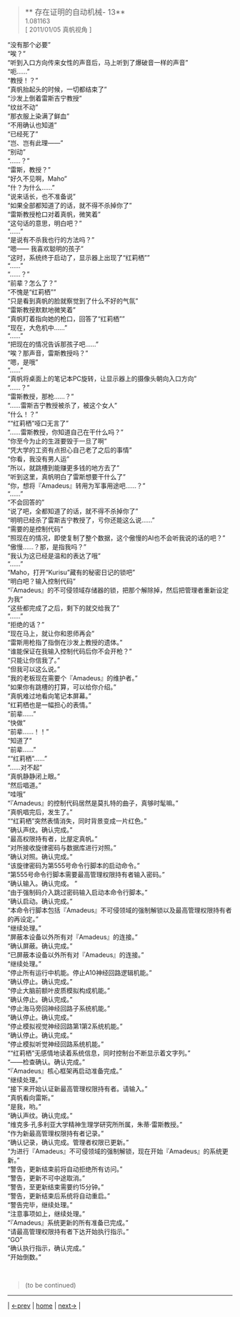 > <big> ** 存在证明的自动机械- 13** </big>  
> 1.081163  
> [ 2011/01/05 真帆视角 ] 

“没有那个必要”  
“唉？”  
“听到入口方向传来女性的声音后，马上听到了爆破音一样的声音”  
“呃……”  
“教授！？”  
“真帆抬起头的时候，一切都结束了”  
“沙发上倒着雷斯吉宁教授”  
“纹丝不动”  
“那衣服上染满了鲜血”  
“不用确认也知道”  
“已经死了”  
“岂、岂有此理——”  
“别动”  
“……？”  
“雷斯，教授？”  
“好久不见啊，Maho”  
“什？为什么……”  
“说来话长，也不准备说”  
“如果全部都知道了的话，就不得不杀掉你了”  
“雷斯教授枪口对着真帆，微笑着”  
“这句话的意思，明白吧？”  
“……”  
“是说有不杀我也行的方法吗？”  
“嗯—— 我喜欢聪明的孩子”  
“这时，系统终于启动了，显示器上出现了“红莉栖””  
“……”  
“……？”  
“前辈？怎么了？”  
“不愧是“红莉栖””  
“只是看到真帆的脸就察觉到了什么不好的气氛”  
“雷斯教授默默地微笑着”  
“真帆盯着指向她的枪口，回答了“红莉栖””  
“现在，大危机中……”  
“……”  
“把现在的情况告诉那孩子吧……”  
“唉？那声音，雷斯教授吗？”  
“嗯，是哦”  
“……”  
“真帆将桌面上的笔记本PC旋转，让显示器上的摄像头朝向入口方向”  
“……？”  
“雷斯教授，那枪……？”  
“……雷斯吉宁教授被杀了，被这个女人”  
“什么！？”  
““红莉栖”哑口无言了”  
“……雷斯教授，你知道自己在干什么吗？”  
“你至今为止的生涯要毁于一旦了啊”  
“凭大学的工资有点担心自己老了之后的事情”  
“你看，我没有男人运”  
“所以，就跳槽到能赚更多钱的地方去了”  
“听到这里，真帆明白了雷斯想要干什么了”  
“你，想将『Amadeus』转用为军事用途吧……？”  
“……”  
“不会回答的”  
“说了吧，全都知道了的话，就不得不杀掉你了”  
“明明已经杀了雷斯吉宁教授了，亏你还能这么说……”  
“需要的是控制代码”  
“照现在的情况，即使复制了整个数据，这个傲慢的AI也不会听我说的话的吧？”  
“傲慢……？那，是指我吗？”  
“我认为这已经是温和的表达了哦”  
“……”  
“Maho，打开“Kurisu”藏有的秘密日记的锁吧”  
“明白吧？输入控制代码”  
“『Amadeus』的不可侵领域存储器的锁，把那个解除掉，然后把管理者重新设定为我”  
“这些都完成了之后，剩下的就交给我了”  
“……”  
“拒绝的话？”  
“现在马上，就让你和恩师再会”  
“雷斯用枪指了指倒在沙发上教授的遗体。”  
“谁能保证在我输入控制代码后你不会开枪？”  
“只能让你信我了。”  
“但我可以这么说。”  
“我的老板现在需要个『Amadeus』的维护者。”  
“如果你有跳槽的打算，可以给你介绍。”  
“真帆难过地看向笔记本屏幕。”  
“红莉栖也是一幅担心的表情。”  
“前辈……”  
“快做”  
“前辈……！！”  
“知道了”  
“前辈……”  
““红莉栖”……”  
“……对不起”  
“真帆静静闭上眼。”  
“然后唱道。”  
“哇哦”  
“『Amadeus』的控制代码居然是莫扎特的曲子，真够时髦嘛。”  
“真帆唱完后，发生了。”  
““红莉栖”突然表情消失，同时背景变成一片红色。”  
“确认声纹。确认完成。”  
“最高权限持有者，比屋定真帆。”  
“对所接收旋律密码与数据库进行对照。”  
“确认对照。确认完成。”  
“该旋律密码为第555号命令行脚本的启动命令。”  
“第555号命令行脚本需要最高管理权限持有者输入密码。”  
“确认输入。确认完成。 ”  
“由于强制码介入跳过密码输入启动本命令行脚本。”  
“确认启动。确认完成。”  
“本命令行脚本包括『Amadeus』不可侵领域的强制解锁以及最高管理权限持有者的再设定。”  
“继续处理。”  
“屏蔽本设备以外所有对『Amadeus』的连接。”  
“确认屏蔽。确认完成。”  
“已屏蔽本设备以外所有对『Amadeus』的连接。”  
“继续处理。”  
“停止所有运行中机能。停止A10神经回路逻辑机能。”  
“确认停止。确认完成。”  
“停止大脑前额叶皮质模拟构成机能。”  
“确认停止。确认完成。”  
“停止海马旁回神经回路子系统机能。”  
“确认停止。确认完成。”  
“停止模拟视觉神经回路第1第2系统机能。”  
“确认停止。确认完成。”  
“停止模拟听觉神经回路系统机能。”  
““红莉栖”无感情地读着系统信息，同时控制台不断显示着文字列。”  
“——检查确认。确认完成。”  
“『Amadeus』核心框架再启动准备完成。”  
“继续处理。”  
“接下来开始认证新最高管理权限持有者。请输入。”  
“真帆看向雷斯。”  
“是我，哟。”  
“确认声纹。确认完成。”  
“维克多·孔多利亚大学精神生理学研究所所属，朱蒂·雷斯教授。”  
“作为新最高管理权限持有者记录。”  
“确认记录，确认完成。管理者权限已更新。”  
“为进行『Amadeus』不可侵领域的强制解锁，现在开始『Amadeus』的系统更新。”  
“警告，更新结束前将自动拒绝所有访问。”  
“警告，更新不可中途取消。”  
“警告，至更新结束需要约15分钟。”  
“警告，更新结束后系统将自动重启。”  
“警告完毕，继续处理。”  
“注意事项如上，继续处理。”  
“『Amadeus』系统更新的所有准备已完成。”  
“请最高管理权限持有者下达开始执行指示。”  
“GO”  
“确认执行指示，确认完成。”  
“开始倒数。”  

<br/>

> (to be continued)
---

| [←prev](./0086) | [home](../../) | [next→](./0088) |
